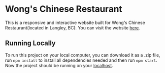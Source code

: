 # Wong's Chinese Restaurant

This is a responsive and interactive website built for Wong's Chinese Restaurant(located in Langley, BC). You can visit the website [here](https://xren935.github.io/wongs-langley/).

## Running Locally
To run this project on your local computer, you can download it as a .zip file, run `npm install` to install all dependencies needed and then run `npm start`. Now the project should be running on your [localhost](http://localhost:3000). 
